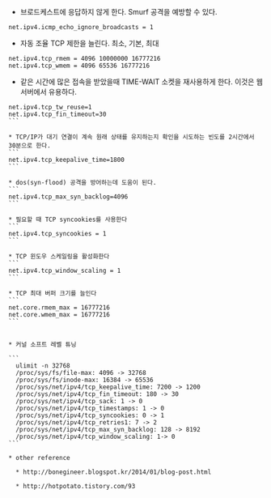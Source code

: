 * 브로드케스트에 응답하지 않게 한다.
  Smurf 공격을 예방할 수 있다.
```
net.ipv4.icmp_echo_ignore_broadcasts = 1
```

* 자동 조율 TCP 제한을 늘린다.  최소, 기본, 최대
```
net.ipv4.tcp_rmem = 4096 10000000 16777216
net.ipv4.tcp_wmem = 4096 65536 16777216
```

* 같은 시간에 많은 접속을 받았을때 TIME-WAIT 소켓을 재사용하게 한다.
 이것은 웹서버에서 유용하다. 
````
net.ipv4.tcp_tw_reuse=1
net.ipv4.tcp_fin_timeout=30
```

* TCP/IP가 대기 연결이 계속 원래 상태를 유지하는지 확인을 시도하는 빈도를 2시간에서 30분으로 한다.
```
net.ipv4.tcp_keepalive_time=1800
```

* dos(syn-flood) 공격을 방어하는데 도움이 된다.
```
net.ipv4.tcp_max_syn_backlog=4096
```

* 필요할 때 TCP syncookies를 사용한다
```
net.ipv4.tcp_syncookies = 1
```

* TCP 윈도우 스케일링을 활성화한다
```
net.ipv4.tcp_window_scaling = 1
```

* TCP 최대 버퍼 크기를 늘인다
```
net.core.rmem_max = 16777216
net.core.wmem_max = 16777216
```


* 커널 소프트 레벨 튜닝

```
  ulimit -n 32768
  /proc/sys/fs/file-max: 4096 -> 32768
  /proc/sys/fs/inode-max: 16384 -> 65536
  /proc/sys/net/ipv4/tcp_keepalive_time: 7200 -> 1200
  /proc/sys/net/ipv4/tcp_fin_timeout: 180 -> 30
  /proc/sys/net/ipv4/tcp_sack: 1 -> 0
  /proc/sys/net/ipv4/tcp_timestamps: 1 -> 0
  /proc/sys/net/ipv4/tcp_syncookies: 0 -> 1
  /proc/sys/net/ipv4/tcp_retries1: 7 -> 2
  /proc/sys/net/ipv4/tcp_max_syn_backlog: 128 -> 8192
  /proc/sys/net/ipv4/tcp_window_scaling: 1-> 0
```

* other reference

  * http://bonegineer.blogspot.kr/2014/01/blog-post.html

  * http://hotpotato.tistory.com/93
